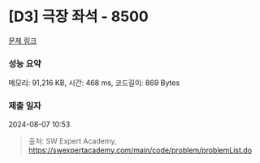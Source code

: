 # [D3] 극장 좌석 - 8500 

[문제 링크](https://swexpertacademy.com/main/code/problem/problemDetail.do?contestProbId=AWz5yIfq74QDFARQ) 

### 성능 요약

메모리: 91,216 KB, 시간: 468 ms, 코드길이: 869 Bytes

### 제출 일자

2024-08-07 10:53



> 출처: SW Expert Academy, https://swexpertacademy.com/main/code/problem/problemList.do